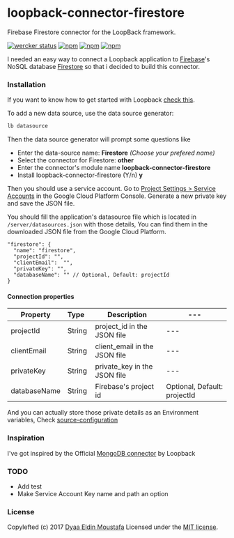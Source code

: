 # loopback-connector-firestore
Firebase Firestore connector for the LoopBack framework.

[![wercker status](https://app.wercker.com/status/5e9652f63a609040f049a790e98c667a/s/master "wercker status")](https://app.wercker.com/project/byKey/5e9652f63a609040f049a790e98c667a)
[![npm](https://img.shields.io/npm/dt/loopback-connector-firestore.svg)](https://www.npmjs.com/package/loopback-connector-firestore)
[![npm](https://img.shields.io/npm/v/loopback-connector-firestore.svg)](https://www.npmjs.com/package/loopback-connector-firestore)
[![npm](https://img.shields.io/npm/l/loopback-connector-firestore.svg)](https://github.com/dyaa/loopback-connector-firestore)

I needed an easy way to connect a Loopback application to [Firebase][7]'s NoSQL database [Firestore][6] so that i decided to build this connector.

### Installation
If you want to know how to get started with Loopback [check this][5].

To add a new data source, use the data source generator:
```sh
lb datasource
```
Then the data source generator will prompt some questions like

 - Enter the data-source name: **Firestore** *(Choose your prefered name)*
 - Select the connector for Firestore: **other**
 - Enter the connector's module name **loopback-connector-firestore**
 - Install loopback-connector-firestore (Y/n) **y**

Then you should use a service account. Go to [Project Settings > Service Accounts][4] in the Google Cloud Platform Console. Generate a new private key and save the JSON file.

You should fill the application's datasource file which is located in `/server/datasources.json`  with those details, You can find them in the downloaded JSON file from the Google Cloud Platform.

```javascrpt
"firestore": {
  "name": "firestore",
  "projectId": "",
  "clientEmail":  "",
  "privateKey": "",
  "databaseName": "" // Optional, Default: projectId
}
```

#### Connection properties

| Property | Type&nbsp;&nbsp; | Description | --- |
| --- | --- | --- | --- |
| projectId | String | project_id in the JSON file | --- |
| clientEmail | String | client_email in the JSON file | --- |
| privateKey | String | private_key in the JSON file | --- |
| databaseName | String | Firebase's project id | Optional, Default: projectId | --- |

And you can actually store those private details as an Environment variables, Check [source-configuration][8]

### Inspiration
I've got inspired by the Official [MongoDB connector][3] by Loopback

### TODO

 - Add test
 - Make Service Account Key name and path an option

### License

Copylefted (c) 2017 [Dyaa Eldin Moustafa][1] Licensed under the [MIT license][2].


  [1]: https://dyaa.me/
  [2]: https://github.com/dyaa/loopback-connector-firestore/blob/master/LICENSE
  [3]: https://github.com/strongloop/loopback-connector-mongodb/
  [4]: https://console.cloud.google.com/projectselector/iam-admin/serviceaccounts
  [5]: http://loopback.io/getting-started/
  [6]: https://firebase.google.com/products/firestore/
  [7]: https://firebase.google.com
  [8]: https://loopback.io/doc/en/lb3/Environment-specific-configuration.html#data-source-configuration
